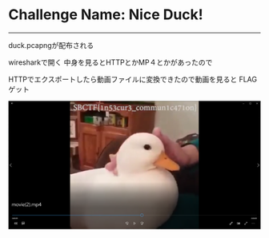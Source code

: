 # Challenge Name: Nice Duck!
***
duck.pcapngが配布される

wiresharkで開く
中身を見るとHTTPとかMP４とかがあったので

HTTPでエクスポートしたら動画ファイルに変換できたので動画を見ると
FLAGゲット

![aa](https://github.com/xn16h7/CTF/blob/master/img/writeup4.png)

